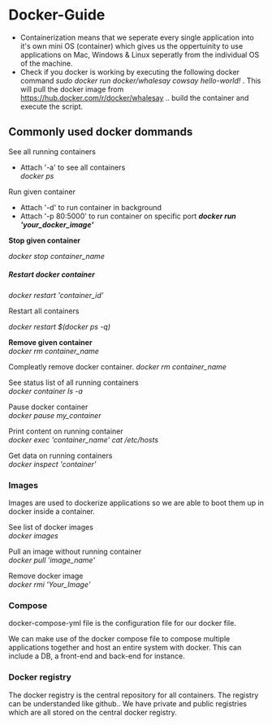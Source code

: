 # Docker-Guide

- Containerization means that we seperate every single application into it's own mini OS (container) which gives us the oppertuinity to use applications on Mac, Windows & Linux seperatly from the individual OS of the machine. 
- Check if you docker is working by executing the following docker command <i> sudo docker run docker/whalesay cowsay hello-world! </i>. This will pull the docker image from https://hub.docker.com/r/docker/whalesay .. build the container and execute the script. 

<h2>Commonly used docker dommands </h2>

See all running containers <br>
- Attach '-a' to see all containers <br>
<i>docker ps</i> <br>

Run given container <br>
- Attach '-d' to run container in background<br>
- Attach '-p 80:5000' to run container on specific port
<b><i>docker run 'your_docker_image'</i></b>

<p id="stopContainer"><b>Stop given container</b></p>
<i>docker stop container_name</i>
<br>

<h5>Restart docker container</h5>
<i>docker restart 'container_id'</i><br>
<p>Restart all containers</p>
<i>docker restart $(docker ps -q)</i><br>

<b>Remove given container <br> </b>
<i>docker rm container_name</i>

Compleatly remove docker container. 
<i> docker rm container_name </i>

See status list of all running containers <br>
<i> docker container ls -a </i>

Pause docker container <br>
<i> docker pause my_container </i>

Print content on running container <br>
<i>docker exec 'container_name' cat /etc/hosts </i>

Get data on running containers <br>
<i>docker inspect 'container' </i>

### Images

Images are used to dockerize applications so we are able to boot them up in docker inside a container.

See list of docker images <br>
<i>docker images </i>

Pull an image without running container <br>
<i>docker pull 'image_name' </i>

Remove docker image <br>
<i> docker rmi 'Your_Image' </i>

### Compose 

docker-compose-yml file is the configuration file for our docker file. 

We can make use of the docker compose file to compose multiple applications together and host an entire system with docker. This can include a DB, a front-end and back-end for instance. 

### Docker registry
The docker registry is the central repository for all containers. The registry can be understanded like github.. We have private and public registries which are all stored on the central docker registry. 
